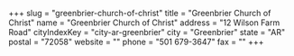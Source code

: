 +++
slug = "greenbrier-church-of-christ"
title = "Greenbrier Church of Christ"
name = "Greenbrier Church of Christ"
address = "12 Wilson Farm Road"
cityIndexKey = "city-ar-greenbrier"
city = "Greenbrier"
state = "AR"
postal = "72058"
website = ""
phone = "501 679-3647"
fax = ""
+++
